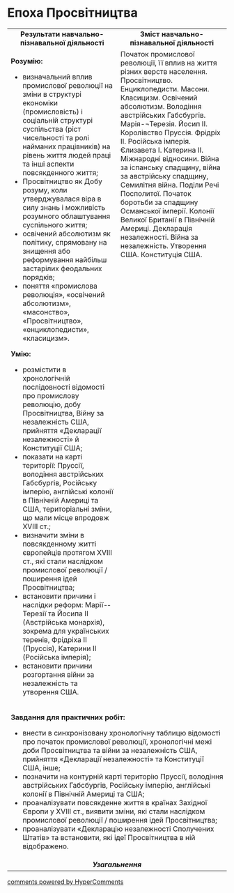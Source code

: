 <div id="hypercomments_widget" class="js-hypercomments-widget invisible"></div>

# Епоха Просвітництва

<table>
<tr>
<td width="50%" align="center"><b>Результати навчально-пізнавальної діяльності</b></td> 
<td width="50%" align="center"><b>Зміст навчально-пізнавальної діяльності</b></td>
</tr>
<tr>
<td width="50%" style="vertical-align:top !important;">
<p><strong>Розумію:</strong></p>
<ul>
<li>визначальний вплив промислової революції на зміни в структурі економіки (промисловість) і соціальній структурі суспільства (ріст чисельності та ролі найманих працівників) на рівень життя людей праці та інші аспекти повсякденного життя;</li>
<li>Просвітництво як Добу розуму, коли утверджувалася віра в силу знань і можливість розумного облаштування суспільного життя;</li>
<li>освічений абсолютизм&nbsp;як політику, спрямовану на знищення або реформування найбільш застарілих феодальних порядків;</li>
<li>поняття &laquo;промислова революція&raquo;, &laquo;освічений абсолютизм&raquo;, &laquo;масонство&raquo;, &laquo;Просвітництво&raquo;, &laquo;енциклопедисти&raquo;, &laquo;класицизм&raquo;.</li>
</ul>
<p><strong>Умію:</strong></p>
<ul>
<li>розмістити в хронологічній послідовності відомості про промислову революцію, добу Просвітництва, Війну за незалежність США, прийняття &laquo;Декларації незалежності&raquo; й Конституції США;</li>
<li>показати на карті території: Пруссії, володіння австрійських Габсбургів, Російську імперію, англійські колонії в Північній Америці та США, територіальні зміни, що мали місце впродовж ХVІІІ&nbsp;ст.;</li>
<li>визначити зміни в повсякденному житті європейців протягом ХVІІІ ст., які стали наслідком промислової революції&nbsp;/ поширення ідей Просвітництва;</li>
<li>встановити причини і наслідки реформ: Марії-&shy;Терезії та Йосипа ІІ (Австрійська монархія), зокрема для українських теренів, Фрідріха ІІ (Пруссія), Катерини ІІ (Російська імперія);</li>
<li>встановити причини розгортання війни за незалежність та утворення США.</li>
</ul>
</td>
<td width="50%" style="vertical-align:top !important;">
Початок промислової революції, її вплив на життя різних верств населення. Просвітництво. Енциклопедисти. Масони. Класицизм. Освічений абсолютизм. Володіння австрійських Габсбургів. Марія-¬Терезія. Йосип ІІ. Королівство Пруссія. Фрідріх ІІ. Російська імперія. Єлизавета І. Катерина ІІ. Міжнародні відносини. Війна за іспанську спадщину, війна за австрійську спадщину, Семилітня війна. Поділи Речі Посполитої. Початок боротьби за спадщину Османської імперії. Колонії Великої Британії в Північній Америці. Декларація незалежності. Війна за незалежність. Утворення США. Конституція США.
</td>
</tr>
<tr>
<td colspan="2">
<p><strong>Завдання для практичних робіт: </strong></p>
<ul>
<li>внести в синхронізовану хронологічну таблицю відомості про початок промислової революції, хронологічні межі доби Просвітництва та війни за незалежність США, прийняття &laquo;Декларації незалежності&raquo; та Конституції США, інше;</li>
<li>позначити на контурній карті територію Пруссії, володіння австрійських Габсбургів, Російську імперію, англійські колонії в Північній Америці та США;</li>
<li>проаналізувати повсякденне життя в країнах Західної Європи у ХVІІІ ст., виявити зміни, які стали наслідком промислової революції&nbsp;/ поширення ідей Просвітництва;</li>
<li>проаналізувати &laquo;Декларацію незалежності Сполучених Штатів&raquo; та встановити, які ідеї Просвітництва в ній відображено.</li>
</ul>
</td>
</tr>
<tr>
<td colspan="2" align="center"><b><i>Узагальнення</i></b></td>
</tr>
</table>

<div class="js-hypercomments-container">
<a href="http://hypercomments.com" class="hc-link" title="comments widget">comments powered by HyperComments</a>
</div>